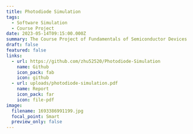 ```yaml
---
title: Photodiode Simulation
tags:
  - Software Simulation
  - Course Project
date: 2023-05-14T09:15:00.000Z
summary: The Course Project of Fundamentals of Semiconductor Devices
draft: false
featured: false
links:
  - url: https://github.com/zhu52520/Photodiode-Simulation
    name: Github
    icon_pack: fab
    icon: github
  - url: uploads/photodiode-simulation.pdf
    name: Report
    icon_pack: far
    icon: file-pdf
image:
  filename: 1693386991199.jpg
  focal_point: Smart
  preview_only: false
---
```


